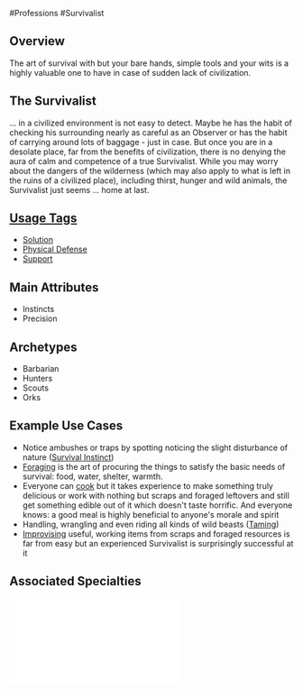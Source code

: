 #Professions #Survivalist
## Overview
The art of survival with but your bare hands, simple tools and your wits is a highly valuable one to have in case of sudden lack of civilization.

## The Survivalist
... in a civilized environment is not easy to detect. Maybe he has the habit of checking his surrounding nearly as careful as an Observer or has the habit of carrying around lots of baggage - just in case. But once you are in a desolate place, far from the benefits of civilization, there is no denying the aura of calm and competence of a true Survivalist. While you may worry about the dangers of the wilderness (which may also apply to what is left in the ruins of a civilized place), including thirst, hunger and wild animals, the Survivalist just seems ... home at last.

## [Usage Tags](/SkillSystem/Usage%20Tag.md)
- [Solution](/SkillSystem/Tags/Solution.md)
- [Physical Defense](/SkillSystem/Tags/Physical%20Defense.md)
- [Support](/SkillSystem/Tags/Support.md)

## Main Attributes
- Instincts
- Precision

## Archetypes 
- Barbarian
- Hunters
- Scouts
- Orks

## Example Use Cases
- Notice ambushes or traps by spotting noticing the slight disturbance of nature ([Survival Instinct](/SkillSystem/Specialties/Survival%20Instinct.md))
- [Foraging](/SkillSystem/Specialties/Forage.md) is the art of procuring the things to satisfy the basic needs of survival: food, water, shelter, warmth.
- Everyone can [cook](/SkillSystem/Specialties/Cooking.md) but it takes experience to make something truly delicious or work with nothing but scraps and foraged leftovers and still get something edible out of it which doesn't taste horrific. And everyone knows: a good meal is highly beneficial to anyone's morale and spirit
- Handling, wrangling and even riding all kinds of wild beasts ([Taming](/SkillSystem/Specialties/Taming.md))
- [Improvising](/SkillSystem/Specialties/Improvise.md) useful, working items from scraps and foraged resources is far from easy but an experienced Survivalist is surprisingly successful at it 

## Associated Specialties
![](</SkillSystem/Specialties/Survivalist Specialties.md>)